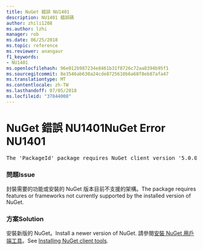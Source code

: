 ```yaml
---
title: NuGet 錯誤 NU1401
description: NU1401 錯誤碼
author: zhili1208
ms.author: lzhi
manager: rob
ms.date: 06/25/2018
ms.topic: reference
ms.reviewer: anangaur
f1_keywords:
- NU1401
ms.openlocfilehash: 96e012b987234e8461b31f8726c72aa8394b95f1
ms.sourcegitcommit: 8e3546ab630a24cde8725610b6a68f8eb87afa47
ms.translationtype: MT
ms.contentlocale: zh-TW
ms.lasthandoff: 07/05/2018
ms.locfileid: "37844008"
---
```

# <a name="nuget-error-nu1401"></a><span data-ttu-id="dc3b3-103">NuGet 錯誤 NU1401</span><span class="sxs-lookup"><span data-stu-id="dc3b3-103">NuGet Error NU1401</span></span>

<pre>The 'PackageId' package requires NuGet client version '5.0.0' or above, but the current NuGet version is '4.3.0'.</pre>

### <a name="issue"></a><span data-ttu-id="dc3b3-104">問題</span><span class="sxs-lookup"><span data-stu-id="dc3b3-104">Issue</span></span>
<span data-ttu-id="dc3b3-105">封裝需要的功能或安裝的 NuGet 版本目前不支援的架構。</span><span class="sxs-lookup"><span data-stu-id="dc3b3-105">The package requires features or frameworks not currently supported by the installed version of NuGet.</span></span>

### <a name="solution"></a><span data-ttu-id="dc3b3-106">方案</span><span class="sxs-lookup"><span data-stu-id="dc3b3-106">Solution</span></span>
<span data-ttu-id="dc3b3-107">安裝新版的 NuGet。</span><span class="sxs-lookup"><span data-stu-id="dc3b3-107">Install a newer version of NuGet.</span></span> <span data-ttu-id="dc3b3-108">請參閱[安裝 NuGet 用戶端工具](../../install-nuget-client-tools.md)。</span><span class="sxs-lookup"><span data-stu-id="dc3b3-108">See [Installing NuGet client tools](../../install-nuget-client-tools.md).</span></span>